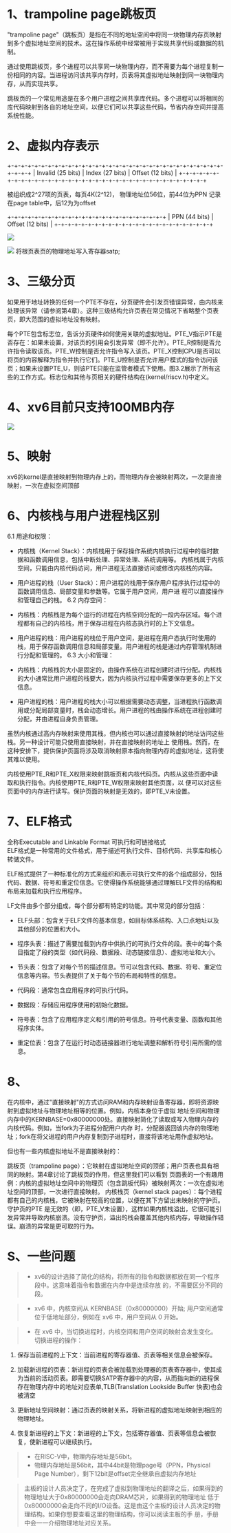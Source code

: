 # 1、trampoline page跳板页

"trampoline page"（跳板页）是指在不同的地址空间中将同一块物理内存页映射到多个虚拟地址空间的技术。这在操作系统中经常被用于实现共享代码或数据的机制。

通过使用跳板页，多个进程可以共享同一块物理内存，而不需要为每个进程复制一份相同的内容。当进程访问该共享内存时，页表将其虚拟地址映射到同一块物理内存，从而实现共享。

跳板页的一个常见用途是在多个用户进程之间共享库代码。多个进程可以将相同的库代码映射到各自的地址空间，以便它们可以共享这些代码，节省内存空间并提高系统性能。

# 2、虚拟内存表示
+-+-+-+-+-+-+-+-+-+-+-+-+-+-+-+-+-+-+-+-+-+-+-+-+-+-+-+-+-+-+-+-+-+-+-+
| Invalid (25 bits)    | Index (27 bits)           | Offset (12 bits) |
+-+-+-+-+-+-+-+-+-+-+-+-+-+-+-+-+-+-+-+-+-+-+-+-+-+-+-+-+-+-+-+-+-+-+-+

被组织成2^27项的页表，每页4K(2^12)，
物理地址位56位，前44位为PPN 记录在page table中，后12为为offset

+-+-+-+-+-+-+-+-+-+-+-+-+-+-+-+-+-+-+-+-+-+-+-+
|  PPN (44 bits)      |    Offset (12 bits)   |
+-+-+-+-+-+-+-+-+-+-+-+-+-+-+-+-+-+-+-+-+-+-+-+

![](/%E7%AC%94%E8%AE%B0/mit6.s081/picture/map.jpg)

![](/%E7%AC%94%E8%AE%B0/mit6.s081/picture/a.png)
将根页表页的物理地址写入寄存器satp;

# 3、三级分页
如果用于地址转换的任何一个PTE不存在，分页硬件会引发页错误异常，由内核来处理该异常（请参阅第4章）。这种三级结构允许页表在常见情况下省略整个页表页，即大范围的虚拟地址没有映射。

每个PTE包含标志位，告诉分页硬件如何使用关联的虚拟地址。PTE_V指示PTE是否存在：如果未设置，对该页的引用会引发异常（即不允许）。PTE_R控制是否允许指令读取该页。PTE_W控制是否允许指令写入该页。PTE_X控制CPU是否可以将页的内容解释为指令并执行它们。PTE_U控制是否允许用户模式的指令访问该页；如果未设置PTE_U，则该PTE只能在监管者模式下使用。图3.2展示了所有这些的工作方式。标志位和其他与页相关的硬件结构在(kernel/riscv.h)中定义。


# 4、xv6目前只支持100MB内存

![](/%E7%AC%94%E8%AE%B0/mit6.s081/picture/%E5%86%85%E6%A0%B8%E8%99%9A%E6%8B%9F%E7%A9%BA%E9%97%B4%E5%88%B0%E7%89%A9%E7%90%86%E7%A9%BA%E9%97%B4%E7%9A%84%E6%98%A0%E5%B0%84.png)


# 5、映射
xv6的kernel是直接映射到物理内存上的，而物理内存会被映射两次，一次是直接映射，一次在虚拟空间顶部


# 6、内核栈与用户进程栈区别
6.1 用途和权限：

- 内核栈（Kernel Stack）：内核栈用于保存操作系统内核执行过程中的临时数据和函数调用信息，包括中断处理、异常处理、系统调用等。
内核栈属于内核空间，只能由内核代码访问，用户进程无法直接访问或修改内核栈的内容。
- 用户进程的栈（User Stack）：用户进程的栈用于保存用户程序执行过程中的函数调用信息、局部变量和参数等。它属于用户空间，用户进
程可以直接操作和管理自己的栈。
6.2 内存空间：

- 内核栈：内核栈是为每个运行的进程在内核空间分配的一段内存区域。每个进程都有自己的内核栈，用于保存进程在内核态执行时的上下文信息。
- 用户进程的栈：用户进程的栈位于用户空间，是进程在用户态执行时使用的栈，用于保存函数调用信息和局部变量。用户进程的栈是通过内存管理机制进行分配和管理的。
6.3 大小和管理：

- 内核栈：内核栈的大小是固定的，由操作系统在进程创建时进行分配。内核栈的大小通常比用户进程的栈要大，因为内核执行过程中需要保存更多的上下文信息。
- 用户进程的栈：用户进程的栈大小可以根据需要动态调整，当进程执行函数调用或分配局部变量时，栈会动态增长。用户进程的栈由操作系统在进程创建时分配，并由进程自身负责管理。


虽然内核通过高内存映射来使用其栈，但内核也可以通过直接映射的地址访问这些栈。另一种设计可能只使用直接映射，并在直接映射的地址上
使用栈。然而，在这种安排下，提供保护页面将涉及取消映射原本指向物理内存的虚拟地址，这将使其难以使用。

内核使用PTE_R和PTE_X权限来映射跳板页和内核代码页。内核从这些页面中读取和执行指令。内核使用PTE_R和PTE_W权限来映射其他页面，以
便可以对这些页面中的内存进行读写。保护页面的映射是无效的，即PTE_V未设置。



# 7、ELF格式
全称Executable and Linkable Format  可执行和可链接格式  
ELF格式是一种常用的文件格式，用于描述可执行文件、目标代码、共享库和核心转储文件。

ELF格式提供了一种标准化的方式来组织和表示可执行文件的各个组成部分，包括代码、数据、符号和重定位信息。它使得操作系统能够通过理解ELF文件的结构和布局来加载和执行应用程序。

LF文件由多个部分组成，每个部分都有特定的功能。其中常见的部分包括：

- ELF头部：包含关于ELF文件的基本信息，如目标体系结构、入口点地址以及其他部分的位置和大小。

- 程序头表：描述了需要加载到内存中供执行的可执行文件的段。表中的每个条目指定了段的类型（如代码段、数据段、动态链接信息）、虚拟地址和大小。

- 节头表：包含了对每个节的描述信息。节可以包含代码、数据、符号、重定位信息等内容。节头表提供了关于每个节的布局和特性的信息。

- 代码段：通常包含应用程序的可执行代码。

- 数据段：存储应用程序使用的初始化数据。

- 符号表：包含了应用程序定义和引用的符号信息。符号代表变量、函数和其他程序实体。

- 重定位表：包含了在运行时动态链接器进行地址调整和解析符号引用所需的信息。



# 8、

在内核中，通过"直接映射"的方式访问RAM和内存映射设备寄存器，即将资源映射到虚拟地址与物理地址相等的位置。例如，内核本身位于虚拟
地址空间和物理内存中的KERNBASE=0x80000000处。直接映射简化了读取或写入物理内存的内核代码。例如，当fork为子进程分配用户内存
时，分配器返回该内存的物理地址；fork在将父进程的用户内存复制到子进程时，直接将该地址用作虚拟地址。

但也有一些内核虚拟地址不是直接映射的：

跳板页（trampoline page）：它映射在虚拟地址空间的顶部；用户页表也具有相同的映射。第4章讨论了跳板页的作用，但这里我们可以看到
页面表的一个有趣用例：内核的虚拟地址空间中的物理页（包含跳板代码）被映射两次：一次在虚拟地址空间的顶部，一次进行直接映射。
内核栈页（kernel stack pages）：每个进程都有自己的内核栈，它被映射在较高的位置，以便在其下方留出未映射的守护页。守护页的PTE
是无效的（即，PTE_V未设置），这样如果内核栈溢出，它很可能引发异常并导致内核崩溃。没有守护页，溢出的栈会覆盖其他内核内存，导致操作错误。崩溃的异常是更可取的行为。









# S、一些问题

> - xv6的设计选择了简化的结构，将所有的指令和数据都放在同一个程序段中。这意味着指令和数据在内存中是连续存放
的，不需要区分不同的段。 

> - xv6 中，内核空间从 KERNBASE（0x80000000）开始; 用户空间通常位于低地址部分，例如在 xv6 中，用户空间从 0 开始。

> - 在 xv6 中，当切换进程时，内核空间和用户空间的映射会发生变化。  
切换进程的操作：
1. 保存当前进程的上下文：当前进程的寄存器值、页表等相关信息会被保存。

2. 加载新进程的页表：新进程的页表会被加载到处理器的页表寄存器中，使其成为当前的活动页表。即需要切换SATP寄存器中的内容，从而指向新的进程保存在物理内存中的地址对应表单,TLB(Translation Lookside Buffer 快表)也会被清空

3. 更新地址空间映射：通过页表的映射关系，将新进程的虚拟地址映射到相应的物理地址。

4. 恢复新进程的上下文：新进程的上下文，包括寄存器值、页表等信息会被恢复，使新进程可以继续执行。

> - 在RISC-V中，物理内存地址是56bit。  
> - 物理内存地址是56bit，其中44bit是物理page号（PPN，Physical Page Number），剩下12bit是offset完全继承自虚拟内存地址

  
  
> 主板的设计人员决定了，在完成了虚拟到物理地址的翻译之后，如果得到的物理地址大于0x80000000会走向DRAM芯片，如果得到的物理地址
低于0x80000000会走向不同的I/O设备。这是由这个主板的设计人员决定的物理结构。如果你想要查看这里的物理结构，你可以阅读主板的手
册，手册中会一一介绍物理地址对应关系。
